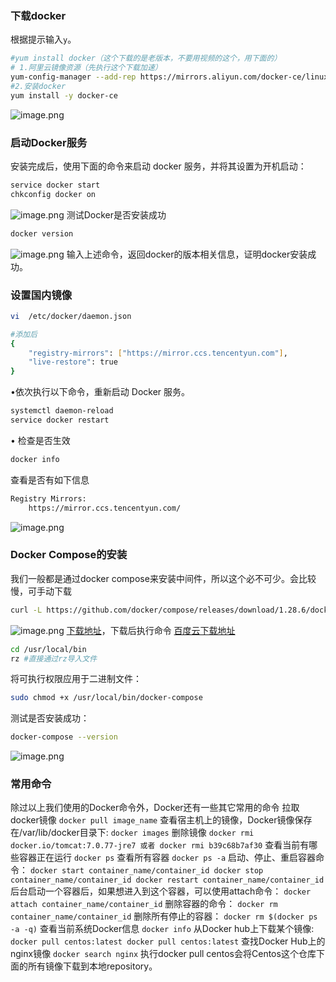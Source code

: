 ### 下载docker
根据提示输入`y`。
```bash
#yum install docker（这个下载的是老版本，不要用视频的这个，用下面的）
# 1.阿里云镜像资源（先执行这个下载加速）
yum-config-manager --add-rep https://mirrors.aliyun.com/docker-ce/linux/centos/docker-ce.repo
#2.安装docker
yum install -y docker-ce
```
![image.png](https://cdn.nlark.com/yuque/0/2023/png/26318626/1683704436822-54cb9067-4c6f-4ae5-805d-078619e8691c.png?x-oss-process=image%2Fwatermark%2Ctype_d3F5LW1pY3JvaGVp%2Csize_15%2Ctext_TWFsbENoYXQ%3D%2Ccolor_FFFFFF%2Cshadow_50%2Ct_80%2Cg_se%2Cx_10%2Cy_10#averageHue=%230b0705&clientId=u460d63d1-f319-4&from=paste&height=235&id=ubcfb21d0&originHeight=235&originWidth=509&originalType=binary&ratio=1&rotation=0&showTitle=false&size=12069&status=done&style=none&taskId=u780fc43c-74a4-4127-8b9f-fb586c79a7e&title=&width=509)
### **启动Docker服务**
安装完成后，使用下面的命令来启动 docker 服务，并将其设置为开机启动：
```bash
service docker start
chkconfig docker on
```
![image.png](https://cdn.nlark.com/yuque/0/2023/png/26318626/1683704471701-46c08be5-b7dd-44d0-9fa9-0235785fb7a3.png?x-oss-process=image%2Fwatermark%2Ctype_d3F5LW1pY3JvaGVp%2Csize_22%2Ctext_TWFsbENoYXQ%3D%2Ccolor_FFFFFF%2Cshadow_50%2Ct_80%2Cg_se%2Cx_10%2Cy_10#averageHue=%23090604&clientId=u460d63d1-f319-4&from=paste&height=117&id=uac0ec15e&originHeight=117&originWidth=757&originalType=binary&ratio=1&rotation=0&showTitle=false&size=11799&status=done&style=none&taskId=u14f94d26-cd92-4d15-bca4-d760a929acb&title=&width=757)
测试Docker是否安装成功
```bash
docker version
```
![image.png](https://cdn.nlark.com/yuque/0/2023/png/26318626/1696767474724-4eab4de3-e304-4b6d-a49d-53d88e938a3e.png?x-oss-process=image%2Fwatermark%2Ctype_d3F5LW1pY3JvaGVp%2Csize_16%2Ctext_TWFsbENoYXQ%3D%2Ccolor_FFFFFF%2Cshadow_50%2Ct_80%2Cg_se%2Cx_10%2Cy_10#averageHue=%23161310&clientId=u4a887ebf-68be-4&from=paste&height=47&id=u65c06338&originHeight=59&originWidth=545&originalType=binary&ratio=1.25&rotation=0&showTitle=false&size=6778&status=done&style=none&taskId=u7bd4a93e-7c40-4e63-b4eb-0b1fd0a40ef&title=&width=436)
输入上述命令，返回docker的版本相关信息，证明docker安装成功。
### 设置国内镜像
```bash
vi  /etc/docker/daemon.json

#添加后
{
    "registry-mirrors": ["https://mirror.ccs.tencentyun.com"],
    "live-restore": true
}
```
•依次执行以下命令，重新启动 Docker 服务。
```bash
systemctl daemon-reload
service docker restart
```
• 检查是否生效
```bash
docker info
```
查看是否有如下信息
```bash
Registry Mirrors:
    https://mirror.ccs.tencentyun.com/
```
![image.png](https://cdn.nlark.com/yuque/0/2023/png/26318626/1683704567658-8b5e8aa2-a441-4cb1-a1d9-31cdefffddeb.png?x-oss-process=image%2Fwatermark%2Ctype_d3F5LW1pY3JvaGVp%2Csize_10%2Ctext_TWFsbENoYXQ%3D%2Ccolor_FFFFFF%2Cshadow_50%2Ct_80%2Cg_se%2Cx_10%2Cy_10#averageHue=%23131008&clientId=u460d63d1-f319-4&from=paste&height=310&id=ua46eb0a8&originHeight=310&originWidth=355&originalType=binary&ratio=1&rotation=0&showTitle=false&size=18420&status=done&style=none&taskId=ud2f6a493-d733-4418-ad08-96ace3bd299&title=&width=355)
### Docker Compose的安装
我们一般都是通过docker compose来安装中间件，所以这个必不可少。会比较慢，可手动下载
```bash
curl -L https://github.com/docker/compose/releases/download/1.28.6/docker-compose-`uname -s`-`uname -m` -o /usr/local/bin/docker-compose
```
![image.png](https://cdn.nlark.com/yuque/0/2023/png/26318626/1683705236333-16b06e15-d88d-416d-8b99-9249a95bbd8f.png?x-oss-process=image%2Fwatermark%2Ctype_d3F5LW1pY3JvaGVp%2Csize_18%2Ctext_TWFsbENoYXQ%3D%2Ccolor_FFFFFF%2Cshadow_50%2Ct_80%2Cg_se%2Cx_10%2Cy_10#averageHue=%230e0a07&clientId=u460d63d1-f319-4&from=paste&height=86&id=u11062fd6&originHeight=86&originWidth=635&originalType=binary&ratio=1&rotation=0&showTitle=false&size=7306&status=done&style=none&taskId=u2e768f96-e949-4742-b7bd-e4fd6dec1fd&title=&width=635)
[下载地址](https://github.com/docker/compose/releases/download/1.28.6/docker-compose-Linux-x86_64)，下载后执行命令 
[百度云下载地址](https://pan.baidu.com/s/1xbK9p9Gz_2qVNgZhU2HseA?pwd=8888) 
```bash
cd /usr/local/bin
rz #直接通过rz导入文件
```
将可执行权限应用于二进制文件：
```bash
sudo chmod +x /usr/local/bin/docker-compose
```
测试是否安装成功：
```bash
docker-compose --version
```
![image.png](https://cdn.nlark.com/yuque/0/2023/png/26318626/1683705256911-b524b725-2594-495c-af5b-69b17a57f9fd.png?x-oss-process=image%2Fwatermark%2Ctype_d3F5LW1pY3JvaGVp%2Csize_11%2Ctext_TWFsbENoYXQ%3D%2Ccolor_FFFFFF%2Cshadow_50%2Ct_80%2Cg_se%2Cx_10%2Cy_10#averageHue=%2315100b&clientId=u460d63d1-f319-4&from=paste&height=44&id=u98a6b8ed&originHeight=44&originWidth=390&originalType=binary&ratio=1&rotation=0&showTitle=false&size=3571&status=done&style=none&taskId=u6751bec8-9865-4bbe-8cfa-2fbdee9b3bc&title=&width=390)
### **常用命令**
除过以上我们使用的Docker命令外，Docker还有一些其它常用的命令
拉取docker镜像
`docker pull image_name`
查看宿主机上的镜像，Docker镜像保存在/var/lib/docker目录下:
`docker images`
删除镜像
`docker rmi docker.io/tomcat:7.0.77-jre7 或者 docker rmi b39c68b7af30`
查看当前有哪些容器正在运行
`docker ps`
查看所有容器
`docker ps -a`
启动、停止、重启容器命令：
`docker start container_name/container_id docker stop container_name/container_id docker restart container_name/container_id`
后台启动一个容器后，如果想进入到这个容器，可以使用attach命令：
`docker attach container_name/container_id`
删除容器的命令：
`docker rm container_name/container_id`
删除所有停止的容器：
`docker rm $(docker ps -a -q)`
查看当前系统Docker信息
`docker info`
从Docker hub上下载某个镜像:
`docker pull centos:latest docker pull centos:latest`
查找Docker Hub上的nginx镜像
`docker search nginx`
执行docker pull centos会将Centos这个仓库下面的所有镜像下载到本地repository。
